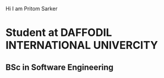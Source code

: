 Hi I am Pritom Sarker
<h1>
Student at DAFFODIL INTERNATIONAL UNIVERCITY
  <h2>
    BSc in Software Engineering
  </h2>
</h1>
